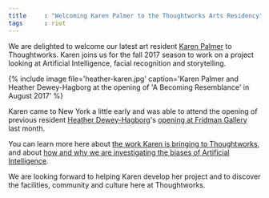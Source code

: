 ```yaml
---
title     : "Welcoming Karen Palmer to the Thoughtworks Arts Residency"
tags      : riot
---
```

We are delighted to welcome our latest art resident [Karen Palmer](/bio/karen-palmer) to Thoughtworks. Karen joins us for the fall 2017 season to work on a project looking at Artificial Intelligence, facial recognition and storytelling. 

{% include image file='heather-karen.jpg'
   caption='Karen Palmer and Heather Dewey-Hagborg at the opening of \'A Becoming Resemblance\' in August 2017' %}

Karen came to New York a little early and was able to attend the opening of previous resident [Heather Dewey-Hagborg](/bio/heather-dewey-hagborg)'s [opening at Fridman Gallery](https://www.fridmangallery.com/a-becoming-resemblance) last month.

<!--excerpt-ends-->

You can learn more here about [the work Karen is bringing to Thoughtworks](/blog/karen-palmer-ai-residency/), and about [how and why we are investigating the biases of Artificial Intelligence](/blog/why-we-are-investigating-biases-artificial-intelligence/).

We are looking forward to helping Karen develop her project and to discover the facilities, community and culture here at Thoughtworks.